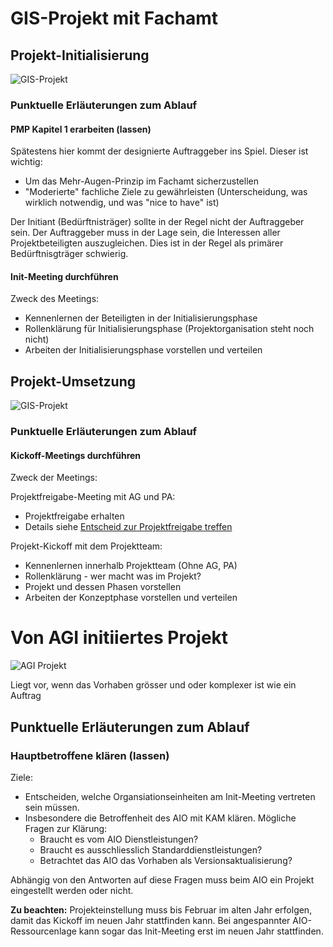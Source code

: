 # GIS-Projekt mit Fachamt

## Projekt-Initialisierung

![GIS-Projekt](puml_output/flow_gisprojekt_init.png)

### Punktuelle Erläuterungen zum Ablauf

#### PMP Kapitel 1 erarbeiten (lassen)

Spätestens hier kommt der designierte Auftraggeber ins Spiel. Dieser ist wichtig:
* Um das Mehr-Augen-Prinzip im Fachamt sicherzustellen
* "Moderierte" fachliche Ziele zu gewährleisten (Unterscheidung, was wirklich notwendig, und was "nice to have" ist)

Der Initiant (Bedürftnisträger) sollte in der Regel nicht der Auftraggeber sein. 
Der Auftraggeber muss in der Lage sein, die Interessen aller Projektbeteiligten auszugleichen.
Dies ist in der Regel als primärer Bedürftnisgträger schwierig. 

#### Init-Meeting durchführen

Zweck des Meetings:
* Kennenlernen der Beteiligten in der Initialisierungsphase
* Rollenklärung für Initialisierungsphase (Projektorganisation steht noch nicht)
* Arbeiten der Initialisierungsphase vorstellen und verteilen

## Projekt-Umsetzung

![GIS-Projekt](../../puml_output/flow_gisprojekt_nach_init.png)

### Punktuelle Erläuterungen zum Ablauf

#### Kickoff-Meetings durchführen

Zweck der Meetings:

Projektfreigabe-Meeting mit AG und PA:
* Projektfreigabe erhalten
* Details siehe [Entscheid zur Projektfreigabe treffen](https://www.hermes.admin.ch/bva/de/onlinepublikation/index.xhtml?element=aufgabe_entscheidzurprojektfreigabetreffen.html)

Projekt-Kickoff mit dem Projektteam:
* Kennenlernen innerhalb Projektteam (Ohne AG, PA)
* Rollenklärung - wer macht was im Projekt?
* Projekt und dessen Phasen vorstellen
* Arbeiten der Konzeptphase vorstellen und verteilen

# Von AGI initiiertes Projekt

![AGI Projekt](../../puml_output/flow_agiprojekt.png)

Liegt vor, wenn das Vorhaben grösser und oder komplexer ist wie ein Auftrag

## Punktuelle Erläuterungen zum Ablauf

### Hauptbetroffene klären (lassen)

Ziele:
* Entscheiden, welche Organsiationseinheiten am Init-Meeting vertreten sein müssen.
* Insbesondere die Betroffenheit des AIO mit KAM klären. Mögliche Fragen zur Klärung:
    * Braucht es vom AIO Dienstleistungen?
    * Braucht es ausschliesslich Standarddienstleistungen?
    * Betrachtet das AIO das Vorhaben als Versionsaktualisierung?

Abhängig von den Antworten auf diese Fragen muss beim AIO ein Projekt eingestellt werden oder nicht.

**Zu beachten:** Projekteinstellung muss bis Februar im alten Jahr erfolgen, damit das Kickoff im neuen Jahr stattfinden kann.
Bei angespannter AIO-Ressourcenlage kann sogar das Init-Meeting erst im neuen Jahr stattfinden.

  
